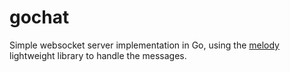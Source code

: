 # gochat

Simple websocket server implementation in Go, using the [melody](https://github.com/olahol/melody) lightweight library to handle the messages.
